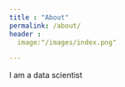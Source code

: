```yaml
---
title : "About" 
permalink: /about/
header : 
  image:"/images/index.png"

---
```

I am a data scientist
